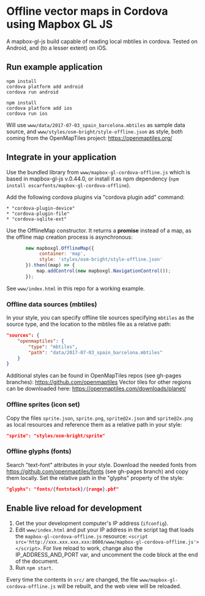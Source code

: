 # Offline vector maps in Cordova using Mapbox GL JS

A mapbox-gl-js build capable of reading local mbtiles in cordova.
Tested on Android, and (to a lesser extent) on iOS.


## Run example application

```
npm install
cordova platform add android
cordova run android
```

```
npm install
cordova platform add ios
cordova run ios
```

Will use `www/data/2017-07-03_spain_barcelona.mbtiles` as sample data source, and `www/styles/osm-bright/style-offline.json`
as style, both coming from the OpenMapTiles project: https://openmaptiles.org/


## Integrate in your application

Use the bundled library from `www/mapbox-gl-cordova-offline.js` which is based in mapbox-gl-js v.0.44.0, or install it
as npm dependency (`npm install oscarfonts/mapbox-gl-cordova-offline`).

Add the following cordova plugins via "cordova plugin add" command:

    * "cordova-plugin-device"
    * "cordova-plugin-file"
    * "cordova-sqlite-ext"


Use the OfflineMap constructor. It returns a **promise** instead of a map, as the
offline map creation process is asynchronous:
  
```javascript
       new mapboxgl.OfflineMap({
            container: 'map',
            style: 'styles/osm-bright/style-offline.json'
       }).then((map) => {
           map.addControl(new mapboxgl.NavigationControl());
       });
```

See `www/index.html` in this repo for a working example.


### Offline data sources (mbtiles)

In your style, you can specify offline tile sources specifying `mbtiles` as the source type,
and the location to the mbtiles file as a relative path:

```json
"sources": {
    "openmaptiles": {
        "type": "mbtiles",
        "path": "data/2017-07-03_spain_barcelona.mbtiles"
    }
}
```

Additional styles can be found in OpenMapTiles repos (see gh-pages branches): https://github.com/openmaptiles
Vector tiles for other regions can be downloaded here: https://openmaptiles.com/downloads/planet/


### Offline sprites (icon set) 

Copy the files `sprite.json`, `sprite.png`, `sprite@2x.json` and `sprite@2x.png` as local resources and
reference them as a relative path in your style:

```json
"sprite": "styles/osm-bright/sprite"
```


### Offline glyphs (fonts) 

Search "text-font" attributes in your style. Download the needed fonts from https://github.com/openmaptiles/fonts
(see gh-pages branch) and copy them locally. Set the relative path in the "glyphs" property of the
style:

```json
"glyphs": "fonts/{fontstack}/{range}.pbf"
```


## Enable live reload for development

1. Get the your development computer's IP address (`ifconfig`).
2. Edit `www/index.html` and put your IP address in the script tag that loads the `mapbox-gl-cordova-offline.js` resource:
   `<script src='http://xxx.xxx.xxx.xxx:8080/www/mapbox-gl-cordova-offline.js'></script>`. For live reload to work,
   change also the IP_ADDRESS_AND_PORT var, and uncomment the code block at the end of the document.
3. Run `npm start`.

Every time the contents in `src/` are changed, the file `www/mapbox-gl-cordova-offline.js` will be rebuilt, and the
web view will be reloaded.
